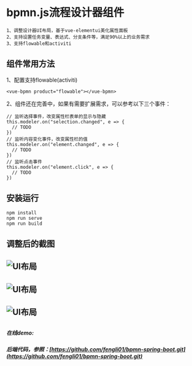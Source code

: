 # bpmn.js流程设计器组件
```
1、调整设计器UI布局，基于vue-elementui美化属性面板
2、支持设置任务变量、表达式、分支条件等，满足90%以上的业务需求
3、支持flowable和activiti
```
## 组件常用方法
1、配置支持flowable(activiti)
```vue
<vue-bpmn product="flowable"></vue-bpmn>
```
2、组件还在完善中，如果有需要扩展需求，可以参考以下三个事件：
```vue
// 监听选择事件，改变属性栏表单的显示与隐藏
this.modeler.on("selection.changed", e => {
  // TODO
})
// 监听内容变化事件，改变属性栏的值
this.modeler.on("element.changed", e => {
  // TODO
})
// 监听点击事件
this.modeler.on("element.click", e => {
  // TODO
})
```
## 安装运行
```
npm install
npm run serve
npm run build
```
## 调整后的截图
![UI布局](http://47.108.140.13/images/pic11.jpg?raw=true)
---
![UI布局](http://47.108.140.13/images/pic12.jpg?raw=true)
---
![UI布局](http://47.108.140.13/images/pic13.jpg?raw=tru)
---

## 
##### 在线demo: [](http://47.108.140.13/bpmn/)
##### 后端代码，参照：[https://github.com/fengli01/bpmn-spring-boot.git](https://github.com/fengli01/bpmn-spring-boot.git)
